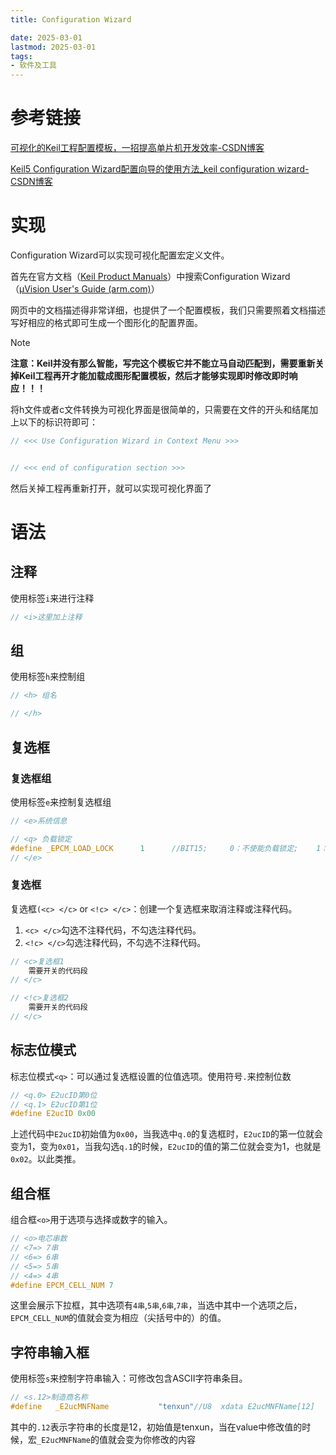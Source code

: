 ```yaml
---
title: Configuration Wizard

date: 2025-03-01
lastmod: 2025-03-01
tags:
- 软件及工具
---
```




# 参考链接

[可视化的Keil工程配置模板，一招提高单片机开发效率-CSDN博客](https://blog.csdn.net/u010632165/article/details/124162184)

[Keil5 Configuration Wizard配置向导的使用方法_keil configuration wizard-CSDN博客](https://blog.csdn.net/zxy18791750520/article/details/140120610)

# 实现

Configuration Wizard可以实现可视化配置宏定义文件。

首先在官方文档（[Keil Product Manuals](https://www.keil.com/support/man/)）中搜索Configuration Wizard（[µVision User's Guide (arm.com)](https://developer.arm.com/documentation/101407/0541/Utilities/Configuration-Wizard?lang=en)）

网页中的文档描述得非常详细，也提供了一个配置模板，我们只需要照着文档描述写好相应的格式即可生成一个图形化的配置界面。

> [!note]
>
> **注意：Keil并没有那么智能，写完这个模板它并不能立马自动匹配到，需要重新关掉Keil工程再开才能加载成图形配置模板，然后才能够实现即时修改即时响应！！！**  

将h文件或者c文件转换为可视化界面是很简单的，只需要在文件的开头和结尾加上以下的标识符即可：

```c
// <<< Use Configuration Wizard in Context Menu >>>


// <<< end of configuration section >>>
```

然后关掉工程再重新打开，就可以实现可视化界面了

# 语法

## 注释

使用标签`i`来进行注释

```c
// <i>这里加上注释
```



## 组

使用标签`h`来控制组

```c
// <h> 组名

// </h>
```

## 复选框

### 复选框组

使用标签`e`来控制复选框组

```c
// <e>系统信息

// <q> 负载锁定
#define _EPCM_LOAD_LOCK      1      //BIT15;     0：不使能负载锁定;    1：使能负载锁定
// </e>
```



### 复选框

复选框`(<c> </c>` or `<!c> </c>`：创建一个复选框来取消注释或注释代码。

1. `<c> </c>`勾选不注释代码，不勾选注释代码。
2. `<!c> </c>`勾选注释代码，不勾选不注释代码。

```c
// <c>复选框1
	需要开关的代码段
// </c>

// <!c>复选框2
    需要开关的代码段
// </c>
```



## 标志位模式

标志位模式`<q>`：可以通过复选框设置的位值选项。使用符号`.`来控制位数

```c
// <q.0> E2ucID第0位
// <q.1> E2ucID第1位
#define E2ucID 0x00
```

上述代码中`E2ucID`初始值为`0x00`，当我选中`q.0`的复选框时，`E2ucID`的第一位就会变为1，变为`0x01`，当我勾选`q.1`的时候，`E2ucID`的值的第二位就会变为1，也就是`0x02`。以此类推。

## 组合框

组合框`<o>`用于选项与选择或数字的输入。

```c
// <o>电芯串数
// <7=> 7串
// <6=> 6串
// <5=> 5串
// <4=> 4串
#define EPCM_CELL_NUM 7
```

这里会展示下拉框，其中选项有`4串`,`5串`,`6串`,`7串`，当选中其中一个选项之后，`EPCM_CELL_NUM`的值就会变为相应（尖括号中的）的值。



## 字符串输入框

使用标签`s`来控制字符串输入：可修改包含ASCII字符串条目。

```c
// <s.12>制造商名称
#define   _E2ucMNFName           "tenxun"//U8  xdata E2ucMNFName[12]
```

其中的`.12`表示字符串的长度是12，初始值是tenxun，当在value中修改值的时候，宏`_E2ucMNFName`的值就会变为你修改的内容













































